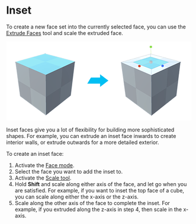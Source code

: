 # Inset

To create a new face set into the currently selected face, you can use the [Extrude Faces](Face_Extrude.md) tool and scale the extruded face. 

![Inset face on top of cube](images/InsetFace_Example.png)

Inset faces give you a lot of flexibility for building more sophisticated shapes. For example, you can extrude an inset face inwards to create interior walls, or extrude outwards for a more detailed exterior. 

To create an inset face: 

1. Activate the [Face mode](modes.md).
2. Select the face you want to add the inset to.
3. Activate the [Scale tool](https://docs.unity3d.com/Documentation/Manual/PositioningGameObjects.html).
4. Hold **Shift** and scale along either axis of the face, and let go when you are satisfied. For example, if you want to inset the top face of a cube, you can scale along either the x-axis or the z-axis.
5. Scale along the other axis of the face to complete the inset. For example, if you extruded along the z-axis in step 4, then scale in the x-axis. 
